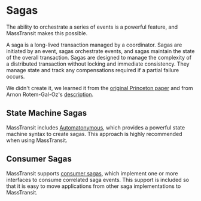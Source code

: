 # Sagas

The ability to orchestrate a series of events is a powerful feature, and MassTransit makes this possible.

A saga is a long-lived transaction managed by a coordinator. Sagas are initiated by an event, sagas orchestrate events, and sagas maintain the state of the overall transaction. Sagas are designed to manage the complexity of a distributed transaction without locking and immediate consistency. They manage state and track any compensations required if a partial failure occurs.

We didn't create it, we learned it from the [original Princeton paper][1] and from Arnon Rotem-Gal-Oz's [description][2].

## State Machine Sagas

MassTransit includes [Automatonymous](automatonymous), which provides a powerful state machine syntax to create sagas. This approach is highly recommended when using MassTransit.

## Consumer Sagas

MassTransit supports [consumer sagas](consumer-saga), which implement one or more interfaces to consume correlated saga events. This support is included so that it is easy to move applications from other saga implementations to MassTransit. 


[1]: http://www.cs.cornell.edu/andru/cs711/2002fa/reading/sagas.pdf
[2]: http://www.rgoarchitects.com/Files/SOAPatterns/Saga.pdf


